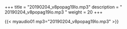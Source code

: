 +++
title = "20190204_v8popag19lo.mp3"
description = " 20190204_v8popag19lo.mp3 "
weight = 20
+++

{{< myaudio01 mp3="20190204_v8popag19lo.mp3" >}}

